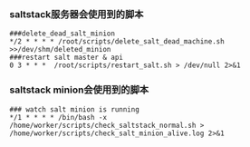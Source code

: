 ### saltstack服务器会使用到的脚本
```
###delete_dead_salt_minion
*/2 * * * * /root/scripts/delete_salt_dead_machine.sh >>/dev/shm/deleted_minion
###restart salt master & api
0 3 * * *  /root/scripts/restart_salt.sh > /dev/null 2>&1

```
### saltstack minion会使用到的脚本
```
### watch salt minion is running
*/1 * * * * /bin/bash -x /home/worker/scripts/check_saltstack_normal.sh > /home/worker/scripts/check_salt_minion_alive.log 2>&1
```


